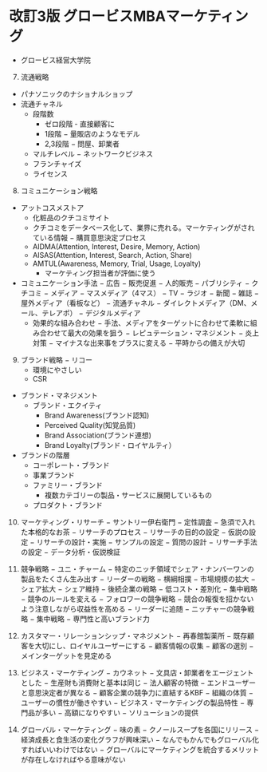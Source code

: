 # 改訂3版 グロービスMBAマーケティング
- グロービス経営大学院

7. 流通戦略
- パナソニックのナショナルショップ
- 流通チャネル
	- 段階数
		- ゼロ段階 - 直接顧客に
		- 1段階 − 量販店のようなモデル
		-  2,3段階 − 問屋、卸業者
	- マルチレベル − ネットワークビジネス
	- フランチャイズ
	- ライセンス

8. コミュニケーション戦略
- アットコスメストア
	- 化粧品のクチコミサイト
	- クチコミをデータベース化して、業界に売れる。マーケティングがされている情報
− 購買意思決定プロセス
	- AIDMA(Attention, Interest, Desire, Memory, Action)
	- AISAS(Attention, Interest, Search, Action, Share)
	- AMTUL(Awareness, Memory, Trial, Usage, Loyalty)
		- マーケティング担当者が評価に使う
- コミュニケーション手法
	− 広告
	− 販売促進
	− 人的販売
	− パブリシティ
	− クチコミ
− メディア
	− マスメディア（4マス）
 		− TV
		− ラジオ
		− 新聞
 		− 雑誌
	− 屋外メディア（看板など）
	− 流通チャネル
	− ダイレクトメディア（DM、メール、テレアポ）
	− デジタルメディア
	- 効果的な組み合わせ
	− 手法、メディアをターゲットに合わせて柔軟に組み合わせて最大の効果を狙う
− レピュテーション・マネジメント
	− 炎上対策
	− マイナスな出来事をプラスに変える
	− 平時からの備えが大切

9. ブランド戦略
− リコー
	- 環境にやさしい
	- CSR

- ブランド・マネジメント
	- ブランド・エクイティ
		- Brand Awareness(ブランド認知)
		- Perceived Quality(知覚品質)
		- Brand Association(ブランド連想)
		- Brand Loyalty(ブランド・ロイヤルティ）
- ブランドの階層
	- コーポレート・ブランド
	- 事業ブランド
	- ファミリー・ブランド
		- 複数カテゴリーの製品・サービスに展開しているもの
	- プロダクト・ブランド

10. マーケティング・リサーチ
− サントリー伊右衛門
	− 定性調査
	− 急須で入れた本格的なお茶
− リサーチのプロセス
	− リサーチの目的の設定
	− 仮説の設定
	− リサーチの設計・実施
		− サンプルの設定
		− 質問の設計
		− リサーチ手法の設定
	− データ分析・仮説検証

11. 競争戦略
− ユニ・チャーム
	− 特定のニッチ領域でシェア・ナンバーワンの製品をたくさん生み出す
− リーダーの戦略
	− 横綱相撲
	− 市場規模の拡大
	− シェア拡大
	− シェア維持
− 後続企業の戦略
	− 低コスト・差別化
	− 集中戦略
	− 競争のルールを変える
− フォロワーの競争戦略
	− 競合の報復を招かないよう注意しながら収益性を高める
	− リーダーに追随
− ニッチャーの競争戦略
	− 集中戦略
	− 専門性と高いブランド力

12.  カスタマー・リレーションシップ・マネジメント
− 再春館製薬所
	− 既存顧客を大切にし、ロイヤルユーザーにする
− 顧客情報の収集
− 顧客の選別
	− メインターゲットを見定める

13. ビジネス・マーケティング
− カウネット
	− 文具店・卸業者をエージェントとした
− 生産財も消費財と基本は同じ
− 法人顧客の特徴
	− エンドユーザーと意思決定者が異なる
	− 顧客企業の競争力に直結するKBF
	− 組織の体質
	− ユーザーの慣性が働きやすい
− ビジネス・マーケティングの製品特性
	− 専門品が多い
	− 高額になりやすい
	− ソリューションの提供

14. グローバル・マーケティング
− 味の素
	− クノールスープを各国にリリース
	− 経済成長と食生活の変化グラフが興味深い
− なんでもかんでもグローバル化すればいいわけではない
− グローバルにマーケティングを統合するメリットが存在しなければやる意味がない
